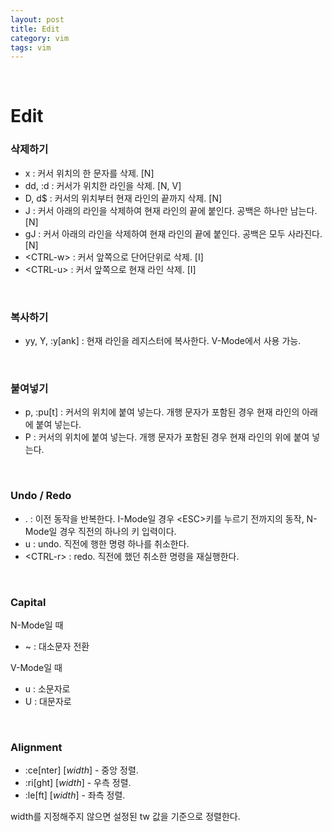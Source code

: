 ```yaml
---
layout: post
title: Edit
category: vim
tags: vim
---
```


&nbsp;

# Edit

### 삭제하기

- x : 커서 위치의 한 문자를 삭제. [N]
- dd, :d : 커서가 위치한 라인을 삭제. [N, V]
- D, d$ : 커서의 위치부터 현재 라인의 끝까지 삭제. [N]
- J : 커서 아래의 라인을 삭제하여 현재 라인의 끝에 붙인다. 공백은 하나만 남는다. [N]
- gJ : 커서 아래의 라인을 삭제하여 현재 라인의 끝에 붙인다. 공백은 모두 사라진다. [N]
- \<CTRL-w> : 커서 앞쪽으로 단어단위로 삭제. [I]
- \<CTRL-u> : 커서 앞쪽으로 현재 라인 삭제. [I]

&nbsp;

### 복사하기

- yy, Y, :y[ank] : 현재 라인을 레지스터에 복사한다. V-Mode에서 사용 가능.

&nbsp;

### 붙여넣기

- p, :pu[t] : 커서의 위치에 붙여 넣는다. 개행 문자가 포함된 경우 현재 라인의 아래에 붙여 넣는다.
- P : 커서의 위치에 붙여 넣는다. 개행 문자가 포함된 경우 현재 라인의 위에 붙여 넣는다.

&nbsp;

### Undo / Redo

- . : 이전 동작을 반복한다. I-Mode일 경우 \<ESC>키를 누르기 전까지의 동작, N-Mode일 경우 직전의 하나의 키 입력이다.
- u : undo. 직전에 행한 명령 하나를 취소한다.
- \<CTRL-r> : redo. 직전에 했던 취소한 명령을 재실행한다.

&nbsp;

### Capital

N-Mode일 때

- ~ : 대소문자 전환

V-Mode일 때

- u : 소문자로
- U : 대문자로​

&nbsp;

### Alignment

- :ce\[nter] [*width*] - 중앙 정렬.
- :ri\[ght] [*width*] - 우측 정렬.
- :le\[ft] [*width*] - 좌측 정렬.

width를 지정해주지 않으면 설정된 tw 값을 기준으로 정렬한다.

